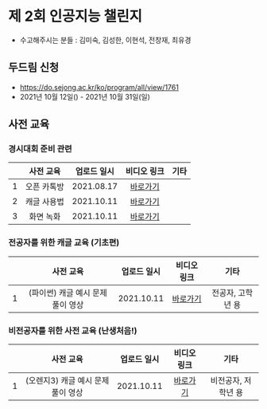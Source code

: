# 제 2회 인공지능 챌린지
- 수고해주시는 분들 : 김미숙, 김성한, 이현석, 전창재, 최유경


## 두드림 신청
- https://do.sejong.ac.kr/ko/program/all/view/1761
- 2021년 10월 12일() - 2021년 10월 31일(일)
 


## 사전 교육 
### 경시대회 준비 관련
| | 사전 교육 | 업로드 일시 | 비디오 링크 | 기타 | 
|:--:|:--:|:--:|:--:|:--:|
| 1 | 오픈 카톡방  |  2021.08.17  | [바로가기](https://open.kakao.com/o/gzPCsMud) | |
| 2 | 캐글 사용법  |  2021.10.11 | [바로가기](https://github.com/SejongAI-Challenge/2021.AI.Challenge/issues/1) | |
| 3 | 화면 녹화   |  2021.10.11 | [바로가기](https://github.com/SejongAI-Challenge/2021.AI.Challenge/issues/3) | |


### 전공자를 위한 캐글 교육 (기초편)
| | 사전 교육 | 업로드 일시 | 비디오 링크 | 기타 | 
|:--:|:--:|:--:|:--:|:--:|
| 1 | (파이썬) 캐글 예시 문제 풀이 영상  |  2021.10.11 | [바로가기](https://github.com/SejongAI-Challenge/2021.AI.Challenge/issues/2) | 전공자, 고학년 용  |

### 비전공자를 위한 사전 교육 (난생처음!)
| | 사전 교육 | 업로드 일시 | 비디오 링크 | 기타 | 
|:--:|:--:|:--:|:--:|:--:|
| 1 | (오렌지3) 캐글 예시 문제 풀이 영상 |  2021.10.11  | [바로가기](https://github.com/SejongAI-Challenge/2021.AI.Challenge/issues/4) | 비전공자, 저학년 용|





